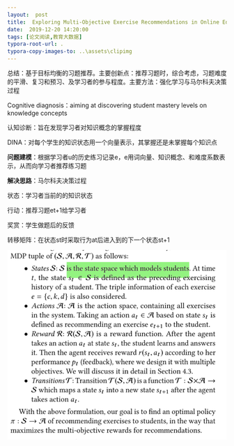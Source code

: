 ```yaml
---
layout:  post
title:  Exploring Multi-Objective Exercise Recommendations in Online Education Systems
date:  2019-12-20 14:20:00
tags: [论文阅读,教育大数据]
typora-root-url: .
typora-copy-images-to: ..\assets\clipimg
---
```


总结：基于目标均衡的习题推荐。主要创新点：推荐习题时，综合考虑，习题难度的平滑、复习和预习、及学习者的参与程度。主要方法：强化学习与马尔科夫决策过程

 

Cognitive diagnosis：aiming at discovering student mastery levels on knowledge concepts

认知诊断：旨在发现学习者对知识概念的掌握程度

 

DINA：对每个学生的知识状态用一个向量表示，其掌握还是未掌握每个知识点

 

**问题建模**：根据学习者u的历史练习记录e，e用词向量、知识概念、和难度系数表示，从而向学习者推荐练习题

 

**解决思路**：马尔科夫决策过程

状态：学习者当前的的知识状态

行动：推荐习题et+1给学习者

奖赏：学生做题后的反馈

转移矩阵：在状态st时采取行为at后进入到的下一个状态st+1

![mdp](/../assets/clipimg/clip_image001-1576851502981.png)

 

 

 

 

 

 